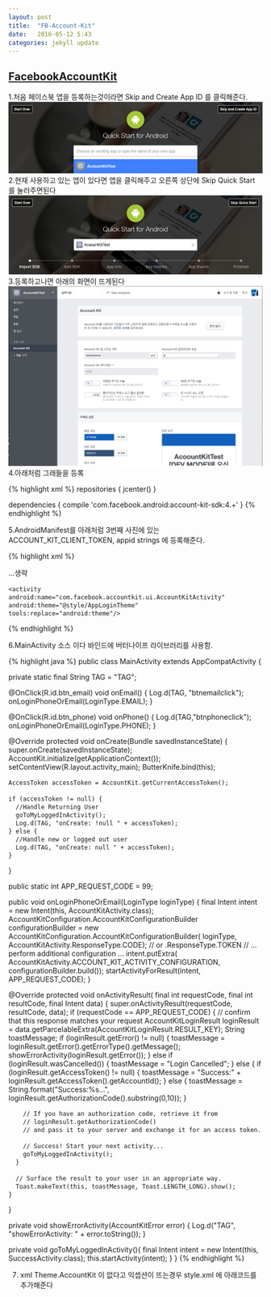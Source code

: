 ```yaml
---
layout: post
title:  "FB-Account-Kit"
date:   2016-05-12 5:43
categories: jekyll update
---
```

<a href="https://developers.facebook.com/docs/accountkit/android"><h2>FacebookAccountKit</h2></a>

1.처음 페이스북 앱을 등록하는것이라면 Skip and Create App ID 를 클릭해준다.
![Fbaccount1](https://raw.githubusercontent.com/ekeon/ekeon.github.io/master/image/facebookAccount1.png)
2.현재 사용하고 있는 앱이 있다면 앱을 클릭해주고 오른쪽 상단에 Skip Quick Start 를 눌러주면된다
![Fbaccount2](https://raw.githubusercontent.com/ekeon/ekeon.github.io/master/image/facebookAccount2.png)
3.등록하고나면 아래의 화면이 뜨게된다
![Fbaccount3](https://raw.githubusercontent.com/ekeon/ekeon.github.io/master/image/facebookAccount3.png)
4.아래처럼 그래들을 등록

{% highlight xml %}
repositories {
  jcenter()
}

dependencies {
  compile 'com.facebook.android:account-kit-sdk:4.+'
}
{% endhighlight %}

5.AndroidManifest를 아래처럼  3번째 사진에 있는 ACCOUNT_KIT_CLIENT_TOKEN, appid strings 에 등록해준다.

{% highlight xml %}
  <uses-permission android:name="android.permission.INTERNET" />
  <uses-permission android:name="android.permission.RECEIVE_SMS" />
  <uses-permission android:name="android.permission.READ_PHONE_STATE" />
  <uses-permission android:name="android.permission.GET_ACCOUNTS" />

  <application
   android:theme="@style/AppTheme">
  ...생략

    <activity
    android:name="com.facebook.accountkit.ui.AccountKitActivity"
    android:theme="@style/AppLoginTheme"
    tools:replace="android:theme"/>

  <meta-data android:name="com.facebook.sdk.ApplicationId"
             android:value="@string/app_id" />
  <meta-data android:name="com.facebook.accountkit.ClientToken"
             android:value="@string/ACCOUNT_KIT_CLIENT_TOKEN" />
  <meta-data android:name="com.facebook.accountkit.ApplicationName"
             android:value="@string/app_name" />
   </application>

{% endhighlight %}

6.MainActivity 소스 이다 바인드에 버터나이프 라이브러리를 사용함.

{% highlight java %}
public class MainActivity extends AppCompatActivity {

  private static final String TAG = "TAG";

  @OnClick(R.id.btn_email)
  void onEmail() {
    Log.d(TAG, "btnemailclick");
    onLoginPhoneOrEmail(LoginType.EMAIL);
  }

  @OnClick(R.id.btn_phone)
  void onPhone() {
    Log.d(TAG,"btnphoneclick");
    onLoginPhoneOrEmail(LoginType.PHONE);
  }


  @Override
  protected void onCreate(Bundle savedInstanceState) {
    super.onCreate(savedInstanceState);
    AccountKit.initialize(getApplicationContext());
    setContentView(R.layout.activity_main);
    ButterKnife.bind(this);

    AccessToken accessToken = AccountKit.getCurrentAccessToken();

    if (accessToken != null) {
      //Handle Returning User
      goToMyLoggedInActivity();
      Log.d(TAG, "onCreate: !null " + accessToken);
    } else {
      //Handle new or logged out user
      Log.d(TAG, "onCreate: null " + accessToken);
    }
  }

  public static int APP_REQUEST_CODE = 99;

  public void onLoginPhoneOrEmail(LoginType loginType) {
    final Intent intent = new Intent(this, AccountKitActivity.class);
    AccountKitConfiguration.AccountKitConfigurationBuilder configurationBuilder =
            new AccountKitConfiguration.AccountKitConfigurationBuilder(
                    loginType,
                    AccountKitActivity.ResponseType.CODE); // or .ResponseType.TOKEN
    // ... perform additional configuration ...
    intent.putExtra(
            AccountKitActivity.ACCOUNT_KIT_ACTIVITY_CONFIGURATION,
            configurationBuilder.build());
    startActivityForResult(intent, APP_REQUEST_CODE);
  }

  @Override
  protected void onActivityResult(
          final int requestCode,
          final int resultCode,
          final Intent data) {
    super.onActivityResult(requestCode, resultCode, data);
    if (requestCode == APP_REQUEST_CODE) { // confirm that this response matches your request
      AccountKitLoginResult loginResult = data.getParcelableExtra(AccountKitLoginResult.RESULT_KEY);
      String toastMessage;
      if (loginResult.getError() != null) {
        toastMessage = loginResult.getError().getErrorType().getMessage();
        showErrorActivity(loginResult.getError());
      } else if (loginResult.wasCancelled()) {
        toastMessage = "Login Cancelled";
      } else {
        if (loginResult.getAccessToken() != null) {
          toastMessage = "Success:" + loginResult.getAccessToken().getAccountId();
        } else {
          toastMessage = String.format("Success:%s...",
                  loginResult.getAuthorizationCode().substring(0,10));
        }

        // If you have an authorization code, retrieve it from
        // loginResult.getAuthorizationCode()
        // and pass it to your server and exchange it for an access token.

        // Success! Start your next activity...
        goToMyLoggedInActivity();
      }

      // Surface the result to your user in an appropriate way.
      Toast.makeText(this, toastMessage, Toast.LENGTH_LONG).show();
    }
  }

  private void showErrorActivity(AccountKitError error) {
    Log.d("TAG", "showErrorActivity: " + error.toString());
  }

  private void goToMyLoggedInActivity(){
    final Intent intent = new Intent(this, SuccessActivity.class);
    this.startActivity(intent);
  }
}
{% endhighlight %}

7. xml Theme.AccountKit 이 없다고 익셉션이 뜨는경우
style.xml 에 아래코드를 추가해준다 
```<style name="AppLoginTheme" parent="Theme.AccountKit" />